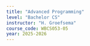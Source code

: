 ```yaml
---
title: "Advanced Programming"
level: "Bachelor CS"
instructor: "H. Groefsema"
course_code: WBCS053-05
year: 2025-2026
---
```

